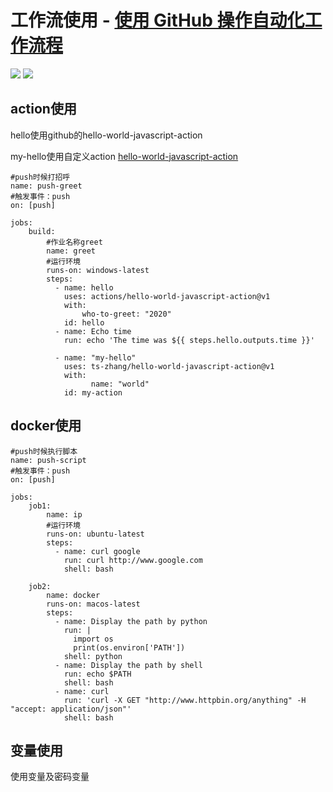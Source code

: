 # 工作流使用 - [使用 GitHub 操作自动化工作流程](https://help.github.com/cn/actions/automating-your-workflow-with-github-actions)

![](https://github.com/ts-zhang/00/workflows/push-greet/badge.svg)  ![](https://github.com/ts-zhang/00/workflows/not-pass/badge.svg)

## action使用

hello使用github的hello-world-javascript-action

my-hello使用自定义action [hello-world-javascript-action](https://github.com/ts-zhang/hello-world-javascript-action)
```
#push时候打招呼
name: push-greet
#触发事件：push
on: [push]

jobs:
    build:
        #作业名称greet
        name: greet
        #运行环境
        runs-on: windows-latest
        steps:
          - name: hello
            uses: actions/hello-world-javascript-action@v1
            with:
                who-to-greet: "2020"
            id: hello
          - name: Echo time
            run: echo 'The time was ${{ steps.hello.outputs.time }}'
          
          - name: "my-hello"
            uses: ts-zhang/hello-world-javascript-action@v1
            with:
                  name: "world"
            id: my-action
```

## docker使用

```
#push时候执行脚本
name: push-script
#触发事件：push
on: [push]

jobs:
    job1:
        name: ip
        #运行环境
        runs-on: ubuntu-latest
        steps:
          - name: curl google
            run: curl http://www.google.com
            shell: bash
    
    job2:
        name: docker
        runs-on: macos-latest
        steps:
          - name: Display the path by python
            run: |
              import os
              print(os.environ['PATH'])
            shell: python
          - name: Display the path by shell
            run: echo $PATH
            shell: bash
          - name: curl
            run: 'curl -X GET "http://www.httpbin.org/anything" -H "accept: application/json"'
            shell: bash
```

## 变量使用

使用变量及密码变量
